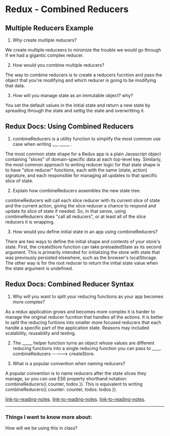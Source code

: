 # Redux - Combined Reducers

## Multiple Reducers Example

1. Why create multiple reducers?

We create multiple reduceers to minimize the trouble we would go through if we had a gigantic complex reducer.

2. How would you combine multiple reducers?

The way to combine reducers is to create a reducers fucntion and pass the object that you're modifying and which reducer is going to be modifying that data. 

3. How will you manage state as an immutable object? why?

You set the default values in the initial state and return a new state by spreading through the state and settig the state and overwritting it.

## Redux Docs: Using Combined Reducers

1. combineReducers is a utility function to simplify the most common use case when writing ___ _____ .

The most common state shape for a Redux app is a plain Javascript object containing "slices" of domain-specific data at each top-level key. Similarly, the most common approach to writing reducer logic for that state shape is to have "slice reducer" functions, each with the same (state, action) signature, and each responsible for managing all updates to that specific slice of state.

2. Explain how combineReducers assembles the new state tree.

combineReducers will call each slice reducer with its current slice of state and the current action, giving the slice reducer a chance to respond and update its slice of state if needed. So, in that sense, using combineReducers does "call all reducers", or at least all of the slice reducers it is wrapping.

3. How would you define initial state in an app using combineReducers?

There are two ways to define the initial shape and contents of your store's state. First, the createStore function can take preloadedState as its second argument. This is primarily intended for initializing the store with state that was previously persisted elsewhere, such as the browser's localStorage. The other way is for the root reducer to return the initial state value when the state argument is undefined.

## Redux Docs: Combined Reducer Syntax

1. Why will you want to split your reducing functions as your app becomes more complex?

As a redux application grows and becomes more complex it is harder to manage the original reducer fucntion that handles all the actions. It is better to split the reducing funtions into smaller more focused reducers that each handle a specific part of the application state. Reasons may included scalability, reusability and testing.

2. The _____ helper function turns an object whose values are different reducing functions into a single reducing 
function you can pass to ____.
combineReducers -----> createStore.


3. What is a popular convention when naming reducers?

A popular convention is to name reducers after the state slices they manage, so you can use ES6 property shorthand notation: combineReducers({ counter, todos }). This is equivalent to writing combineReducers({ counter: counter, todos: todos }).

[link-to-reading-notes](https://www.youtube.com/watch?v=gBER4Or86hE).
[link-to-reading-notes](https://redux.js.org/recipes/structuring-reducers/using-combinereducers/).
[link-to-reading-notes](https://redux.js.org/api/combinereducers/).
*************************************************************************************************************

### Things I want to know more about:

How will we be using this in class?